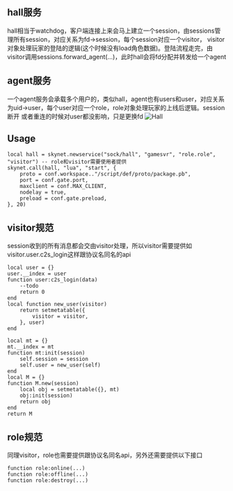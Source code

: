 ## hall服务
hall相当于watchdog，客户端连接上来会马上建立一个session，由sessions管理所有session，对应关系为fd->session，每个session对应一个visitor，
visitor对象处理玩家的登陆的逻辑(这个时候没有load角色数据)。登陆流程走完，由visitor调用sessions.forward_agent(...)，此时hall会将fd分配并转发给一个agent

## agent服务
一个agent服务会承载多个用户的，类似hall，agent也有users和user，对应关系为uid->user，每个user对应一个role，role对象处理玩家的上线后逻辑。session断开
或者重连的时候对user都没影响，只是更换fd
![Hall](http://i1.bvimg.com/674207/0f7f4ea5ddfe343a.jpg)
## Usage
```
local hall = skynet.newservice("sock/hall", "gamesvr", "role.role", "visitor") -- role和visitor需要使用者提供
skynet.call(hall, "lua", "start", {
    proto = conf.workspace.."/script/def/proto/package.pb",
    port = conf.gate.port,
    maxclient = conf.MAX_CLIENT,
    nodelay = true,
    preload = conf.gate.preload,
}, 20) 
```
## visitor规范
session收到的所有消息都会交由visitor处理，所以visitor需要提供如visitor.user.c2s_login这样跟协议名同名的api
```
local user = {}
user.__index = user
function user:c2s_login(data)
    --todo
    return 0
end
local function new_user(visitor)
    return setmetatable({
        visitor = visitor,
    }, user)
end

local mt = {}
mt.__index = mt
function mt:init(session)
    self.session = session
    self.user = new_user(self)
end
local M = {}
function M.new(session)
    local obj = setmetatable({}, mt) 
    obj:init(session)
    return obj 
end
return M
```

## role规范
同理visitor，role也需要提供跟协议名同名api，另外还需要提供以下接口
```
function role:online(...)
function role:offline(...)
function role:destroy(...)
```
